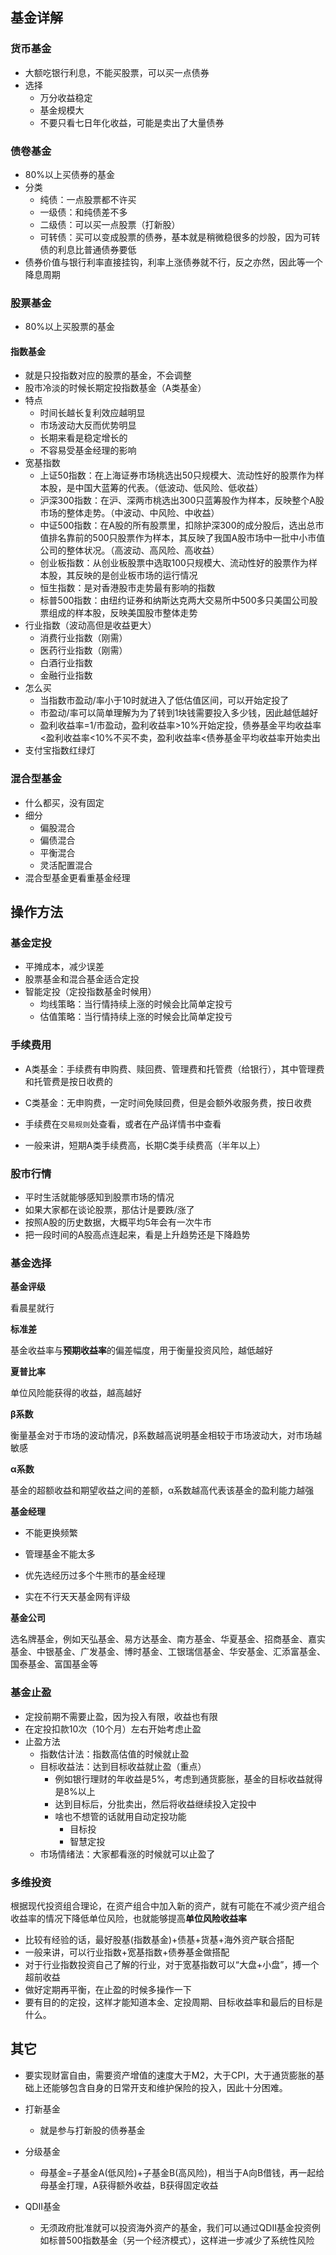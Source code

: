 ## 基金详解

### 货币基金

* 大额吃银行利息，不能买股票，可以买一点债券
* 选择
  * 万分收益稳定
  * 基金规模大
  * 不要只看七日年化收益，可能是卖出了大量债券

### 债卷基金

* 80%以上买债券的基金
* 分类
  * 纯债：一点股票都不许买
  * 一级债：和纯债差不多
  * 二级债：可以买一点股票（打新股）
  * 可转债：买可以变成股票的债券，基本就是稍微稳很多的炒股，因为可转债的利息比普通债券要低
* 债券价值与银行利率直接挂钩，利率上涨债券就不行，反之亦然，因此等一个降息周期

### 股票基金

* 80%以上买股票的基金

#### 指数基金

* 就是只投指数对应的股票的基金，不会调整
* 股市冷淡的时候长期定投指数基金（A类基金）
* 特点
  * 时间长越长复利效应越明显
  * 市场波动大反而优势明显
  * 长期来看是稳定增长的
  * 不容易受基金经理的影响
* 宽基指数
  * 上证50指数：在上海证券市场桃选出50只规模大、流动性好的股票作为样本股，是中国大蓝筹的代表。（低波动、低风险、低收益）
  * 沪深300指数：在沪、深两市桃选出300只蓝筹股作为样本，反映整个A股市场的整体走势。（中波动、中风险、中收益）
  * 中证500指数：在A股的所有股票里，扣除护深300的成分股后，选出总市值排名靠前的500只股票作为样本，其反映了我国A股市场中一批中小市值公司的整体状况。（高波动、高风险、高收益）
  * 创业板指数：从创业板股票中选取100只规模大、流动性好的股票作为样本股，其反映的是创业板市场的运行情况
  * 恒生指数：是对香港股市走势最有影响的指数
  * 标普500指数：由纽约证券和纳斯达克两大交易所中500多只美国公司股票组成的样本股，反映美国股市整体走势
* 行业指数（波动高但是收益更大）
  * 消费行业指数（刚需）
  * 医药行业指数（刚需）
  * 白酒行业指数
  * 金融行业指数
* 怎么买
  * 当指数市盈动/率小于10时就进入了低估值区间，可以开始定投了
  * 市盈动/率可以简单理解为为了转到1块钱需要投入多少钱，因此越低越好
  * 盈利收益率=1/市盈动，盈利收益率>10%开始定投，债券基金平均收益率<盈利收益率<10%不买不卖，盈利收益率<债券基金平均收益率开始卖出
* 支付宝指数红绿灯

### 混合型基金

* 什么都买，没有固定
* 细分
  * 偏股混合
  * 偏债混合
  * 平衡混合
  * 灵活配置混合
* 混合型基金更看重基金经理

## 操作方法

### 基金定投

* 平摊成本，减少误差
* 股票基金和混合基金适合定投
* 智能定投（定投指数基金时候用）
  * 均线策略：当行情持续上涨的时候会比简单定投亏
  * 估值策略：当行情持续上涨的时候会比简单定投亏

### 手续费用

* A类基金：手续费有申购费、赎回费、管理费和托管费（给银行），其中管理费和托管费是按日收费的

* C类基金：无申购费，一定时间免赎回费，但是会额外收服务费，按日收费

* 手续费在`交易规则`处查看，或者在产品详情书中查看
* 一般来讲，短期A类手续费高，长期C类手续费高（半年以上）

### 股市行情

* 平时生活就能够感知到股票市场的情况
* 如果大家都在谈论股票，那估计是要跌/涨了
* 按照A股的历史数据，大概平均5年会有一次牛市
* 把一段时间的A股高点连起来，看是上升趋势还是下降趋势

### 基金选择

**基金评级**

看晨星就行

**标准差**

基金收益率与**预期收益率**的偏差幅度，用于衡量投资风险，越低越好

**夏普比率**

单位风险能获得的收益，越高越好

**β系数**

衡量基金对于市场的波动情况，β系数越高说明基金相较于市场波动大，对市场越敏感

**α系数**

基金的超额收益和期望收益之间的差额，α系数越高代表该基金的盈利能力越强

**基金经理**

* 不能更换频繁
* 管理基金不能太多
* 优先选经历过多个牛熊市的基金经理

* 实在不行天天基金网有评级

**基金公司**

选名牌基金，例如天弘基金、易方达基金、南方基金、华夏基金、招商基金、嘉实基金、中银基金、广发基金、博时基金、工银瑞信基金、华安基金、汇添富基金、国泰基金、富国基金等

### 基金止盈

* 定投前期不需要止盈，因为投入有限，收益也有限
* 在定投扣款10次（10个月）左右开始考虑止盈
* 止盈方法
  * 指数估计法：指数高估值的时候就止盈
  * 目标收益法：达到目标收益就止盈（重点）
    * 例如银行理财的年收益是5%，考虑到通货膨胀，基金的目标收益就得是8%以上
    * 达到目标后，分批卖出，然后将收益继续投入定投中
    * 啥也不想管的话就用自动定投功能
      * 目标投
      * 智慧定投
  * 市场情绪法：大家都看涨的时候就可以止盈了

### 多维投资

根据现代投资组合理论，在资产组合中加入新的资产，就有可能在不减少资产组合收益率的情况下降低单位风险，也就能够提高**单位风险收益率**

* 比较有经验的话，最好股基(指数基金)+债基+货基+海外资产联合搭配
* 一般来讲，可以行业指数+宽基指数+债券基金做搭配
* 对于行业指数投资自己了解的行业，对于宽基指数可以“大盘+小盘”，搏一个超前收益
* 做好定期再平衡，在止盈的时候多操作一下
* 要有目的的定投，这样才能知道本金、定投周期、目标收益率和最后的目标是什么。

## 其它

* 要实现财富自由，需要资产增值的速度大于M2，大于CPI，大于通货膨胀的基础上还能够包含自身的日常开支和维护保险的投入，因此十分困难。
* 打新基金
  *  就是参与打新股的债券基金

* 分级基金
  * 母基金=子基金A(低风险)+子基金B(高风险)，相当于A向B借钱，再一起给母基金打理，A获得额外收益，B获得固定收益
* QDII基金
  * 无须政府批准就可以投资海外资产的基金，我们可以通过QDII基金投资例如标普500指数基金（另一个经济模式），这样进一步减少了系统性风险





